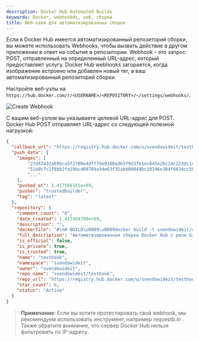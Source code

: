 ```yaml
---
description: Docker Hub Automated Builds
keywords: Docker, webhookds, хаб, сборки
title: Веб-хаки для автоматизированных сборок
---
```


Если в Docker Hub имеется автоматизированный репозиторий сборки, вы можете использовать Webhooks, чтобы вызвать действие в другом приложении в ответ на событие в репозитории. Webhook - это запрос POST, отправленный на определенный URL-адрес, который предоставляет услугу. Docker Hub webhooks загорается, когда изображение встроено или добавлен новый тег, в ваш автоматизированный репозиторий сборки.

Настройте веб-узлы на `https://hub.docker.com/r/<USERNAME>/<REPOSITORY>/~/settings/webhooks/`.

![Create Webhook](/docker-hub/images/webhooks.png)

С вашим веб-узлом вы указываете целевой URL-адрес для POST. Docker Hub POST отправляет URL-адрес со следующей полезной нагрузкой:

```json
{
  "callback_url": "https://registry.hub.docker.com/u/svendowideit/testhook/hook/2141b5bi5i5b02bec211i4eeih0242eg11000a/",
  "push_data": {
    "images": [
        "27d47432a69bca5f2700e4dff7de0388ed65f9d3fb1ec645e2bc24c223dc1cc3",
        "51a9c7c1f8bb2fa19bcd09789a34e63f35abb80044bc10196e304f6634cc582c",
        "..."
    ],
    "pushed_at": 1.417566161e+09,
    "pusher": "trustedbuilder",
    "tag": "latest"
  },
  "repository": {
    "comment_count": "0",
    "date_created": 1.417494799e+09,
    "description": "",
    "dockerfile": "#\n# BUILD\u0009\u0009docker build -t svendowideit/apt-cacher .\n# RUN\u0009\u0009docker run -d -p 3142:3142 -name apt-cacher-run apt-cacher\n#\n# and then you can run containers with:\n# \u0009\u0009docker run -t -i -rm -e http_proxy http://192.168.1.2:3142/ debian bash\n#\nFROM\u0009\u0009ubuntu\n\n\nVOLUME\u0009\u0009[\/var/cache/apt-cacher-ng\]\nRUN\u0009\u0009apt-get update ; apt-get install -yq apt-cacher-ng\n\nEXPOSE \u0009\u00093142\nCMD\u0009\u0009chmod 777 /var/cache/apt-cacher-ng ; /etc/init.d/apt-cacher-ng start ; tail -f /var/log/apt-cacher-ng/*\n",
    "full_description": "Автоматизированная сборка Docker Hub с репо GitHub",
    "is_official": false,
    "is_private": true,
    "is_trusted": true,
    "name": "testhook",
    "namespace": "svendowideit",
    "owner": "svendowideit",
    "repo_name": "svendowideit/testhook",
    "repo_url": "https://registry.hub.docker.com/u/svendowideit/testhook/",
    "star_count": 0,
    "status": "Active"
  }
}
```

>**Примечание**:  Если вы хотите протестировать свой webhook, мы рекомендуем использовать инструмент, например requestb.in . Также обратите внимание, что сервер Docker Hub нельзя фильтровать по IP-адресу.
